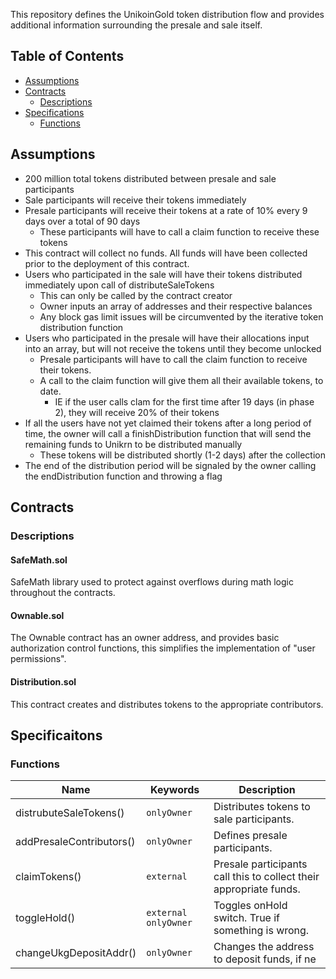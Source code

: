 This repository defines the UnikoinGold token distribution flow and provides additional information surrounding the 
presale and sale itself. 

## Table of Contents

* [Assumptions](#assumptions)
* [Contracts](#contracts)
    * [Descriptions](#descriptions)
* [Specifications](#specifications)
    * [Functions](#functions)


## Assumptions
- 200 million total tokens distributed between presale and sale participants
- Sale participants will receive their tokens immediately
- Presale participants will receive their tokens at a rate of 10% every 9 days over a total of 90 days
    - These participants will have to call a claim function to receive these tokens
- This contract will collect no funds. All funds will have been collected prior to the deployment of this contract.
- Users who participated in the sale will have their tokens distributed immediately upon call of distributeSaleTokens
    - This can only be called by the contract creator
    - Owner inputs an array of addresses and their respective balances
    - Any block gas limit issues will be circumvented by the iterative token distribution function
- Users who participated in the presale will have their allocations input into an array, but will not receive the 
tokens until they become unlocked
    - Presale participants will have to call the claim function to receive their tokens. 
    - A call to the claim function will give them all their available tokens, to date.
        - IE if the user calls clam for the first time after 19 days (in phase 2), they will receive 20% of their tokens
- If all the users have not yet claimed their tokens after a long period of time, the owner will call a
finishDistribution function that will send the remaining funds to Unikrn to be distributed manually
    - These tokens will be distributed shortly (1-2 days) after the collection
- The end of the distribution period will be signaled by the owner calling the endDistribution function and throwing
a flag

## Contracts

### Descriptions

#### SafeMath.sol
SafeMath library used to protect against overflows during math logic throughout the contracts.

#### Ownable.sol
The Ownable contract has an owner address, and provides basic authorization control functions, this simplifies the 
implementation of "user permissions".

#### Distribution.sol
This contract creates and distributes tokens to the appropriate contributors. 

## Specificaitons

### Functions
Name | Keywords | Description
--- | --- | ---
distrubuteSaleTokens() | `onlyOwner` | Distributes tokens to sale participants.
addPresaleContributors() | `onlyOwner` | Defines presale participants.
claimTokens() | `external` | Presale participants call this to collect their appropriate funds.
toggleHold() | `external` `onlyOwner` | Toggles onHold switch. True if something is wrong.
changeUkgDepositAddr() | `onlyOwner` | Changes the address to deposit funds, if ne
